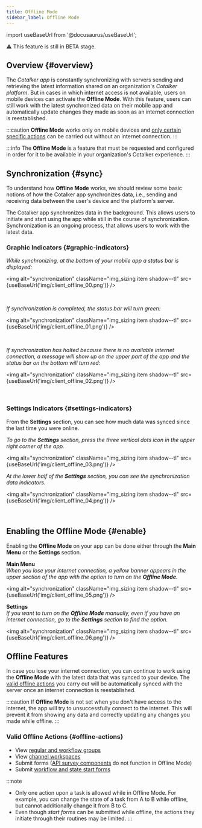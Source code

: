 ```yaml
---
title: Offline Mode
sidebar_label: Offline Mode
---
```


import useBaseUrl from '@docusaurus/useBaseUrl'; 

<span className="hero__subtitle">⚠ This feature is still in BETA stage.</span>

## Overview {#overview}

The _Cotalker app_ is constantly synchronizing with servers sending and retrieving the latest information shared on an organization's _Cotalker platform_. But in cases in which internet access is not available, users on mobile devices can activate the **Offline Mode**. With this feature, users can still work with the latest synchronized data on their mobile app and automatically update changes they made as soon as an internet connection is reestablished.

:::caution
**Offline Mode** works only on mobile devices and [only certain specific actions](#offline-actions) can be carried out without an internet connection.
:::

:::info
The **Offline Mode** is a feature that must be requested and configured in order for it to be available in your organization's Cotalker experience.
:::

## Synchronization {#sync}

To understand how **Offline Mode** works, we should review some basic notions of how the Cotalker app synchronizes data, i.e., sending and receiving data between the user's device and the platform's server.

The Cotalker app synchronizes data in the background. This allows users to initiate and start using the app while still in the course of synchronization. Synchronization is an ongoing process, that allows users to work with the latest data.

### Graphic Indicators {#graphic-indicators}

<div className="container">
<div className="row">
<div className="col col--6">

_While synchronizing, at the bottom of your mobile app a status bar is displayed:_

</div>
<div className="col col--6">

<img alt="synchronization" className="img_sizing item shadow--tl" src={useBaseUrl('img/client_offline_00.png')} />

</div>
</div>
<br/>
<div className="row">
<div className="col col--6">

_If synchronization is completed, the status bar will turn green:_

</div>
<div className="col col--6">

<img alt="synchronization" className="img_sizing item shadow--tl" src={useBaseUrl('img/client_offline_01.png')} />

</div>
</div>
<br/>
<div className="row">
<div className="col col--6">

_If synchronization has halted because there is no available internet connection, a message will show up on the upper part of the app and the status bar on the bottom will turn red:_

</div>
<div className="col col--6">

<img alt="synchronization" className="img_sizing item shadow--tl" src={useBaseUrl('img/client_offline_02.png')} />

</div>
</div>
</div>
<br/>

### Settings Indicators {#settings-indicators}
From the **Settings** section, you can see how much data was synced since the last time you were online.

<div className="container">
<div className="row">
<div className="col col--6">

_To go to the **Settings** section, press the three vertical dots icon in the upper right corner of the app._

<img alt="synchronization" className="img_sizing item shadow--tl" src={useBaseUrl('img/client_offline_03.png')} />
<br/>

</div>
<div className="col col--6">

_At the lower half of the **Settings** section, you can see the synchronization data indicators._

<img alt="synchronization" className="img_sizing item shadow--tl" src={useBaseUrl('img/client_offline_04.png')} />
<br/>

</div>

</div>
</div>
<br/>

## Enabling the Offline Mode {#enable}

Enabling the **Offline Mode** on your app can be done either through the **Main Menu** or the **Settings** section.

<div className="container">
<div className="row">
<div className="col col--6">

**Main Menu**  
_When you lose your internet connection, a yellow banner appears in the upper section of the app with the option to turn on the **Offline Mode**._

<img alt="synchronization" className="img_sizing item shadow--tl" src={useBaseUrl('img/client_offline_05.png')} />
<br/>

</div>
<div className="col col--6">

**Settings**  
_If you want to turn on the **Offline Mode** manually, even if you have an internet connection, go to the **Settings** section to find the option._

<img alt="synchronization" className="img_sizing item shadow--tl" src={useBaseUrl('img/client_offline_06.png')} />
<br/>

</div>
</div>
</div>

## Offline Features

In case you lose your internet connection, you can continue to work using the **Offline Mode** with the latest data that was synced to your device. The [valid offline actions](#offline-actions) you carry out will be automatically synced with the server once an internet connection is reestablished.

:::caution
If **Offline Mode** is not set when you don't have access to the internet, the app will try to unsuccessfully connect to the internet. This will prevent it from showing any data and correctly updating any changes you made while offline.
:::

### Valid Offline Actions {#offline-actions}

- View [regular and workflow groups](/docs/documentation/client/groups#group-types)
- View [channel workspaces](/docs/documentation/client/channels)
- Submit forms ([API survey components](/docs/documentation/admin/survey/components/multiple_choice#api-type) do not function in Offline Mode)
- Submit [workflow and state start forms](/docs/documentation/admin/workflows/admin_workflow_required_survey)

:::note
- Only one action upon a task is allowed while in Offline Mode. For example, you can change the state of a task from A to B while offline, but cannot additionally change it from B to C.
- Even though _start forms_ can be submitted while offline, the actions they initiate through their routines may be limited.
:::
